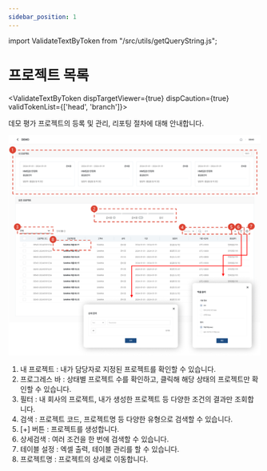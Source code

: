 ```yaml
---
sidebar_position: 1
---
```


import ValidateTextByToken from "/src/utils/getQueryString.js";

# 프로젝트 목록

<ValidateTextByToken dispTargetViewer={true} dispCaution={true} validTokenList={['head', 'branch']}>

데모 평가 프로젝트의 등록 및 관리, 리포팅 절차에 대해 안내합니다.



![001](./img/001.png)

1. 내 프로젝트 : 내가 담당자로 지정된 프로젝트를 확인할 수 있습니다.
1. 프로그레스 바 : 상태별 프로젝트 수를 확인하고, 클릭해 해당 상태의 프로젝트만 확인할 수 있습니다.
1. 필터 : 내 회사의 프로젝트, 내가 생성한 프로젝트 등 다양한 조건의 결과만 조회합니다.
1. 검색 : 프로젝트 코드, 프로젝트명 등 다양한 유형으로 검색할 수 있습니다.
1. [+] 버튼 : 프로젝트를 생성합니다.
1. 상세검색 : 여러 조건을 한 번에 검색할 수 있습니다.
1. 테이블 설정 : 엑셀 출력, 테이블 관리를 할 수 있습니다. 
1. 프로젝트명 : 프로젝트의 상세로 이동합니다.

</ValidateTextByToken>
